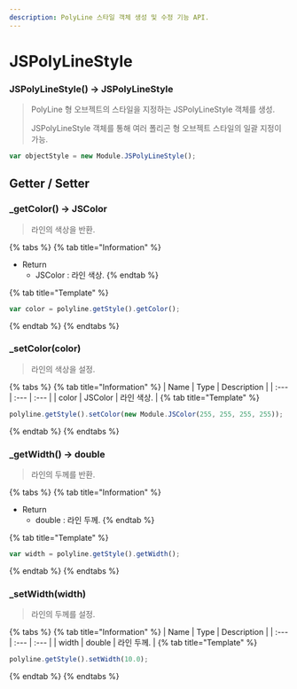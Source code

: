 ```yaml
---
description: PolyLine 스타일 객체 생성 및 수정 기능 API.
---
```


# JSPolyLineStyle

### JSPolyLineStyle() → JSPolyLineStyle

> PolyLine 형 오브젝트의 스타일을 지정하는 JSPolyLineStyle 객체를 생성.
> 
> JSPolyLineStyle 객체를 통해 여러 폴리곤 형 오브젝트 스타일의 일괄 지정이 가능.

```javascript
var objectStyle = new Module.JSPolyLineStyle();
```

## Getter / Setter

### _getColor() → JSColor

> 라인의 색상을 반환.

{% tabs %}
{% tab title="Information" %}
* Return
  * JSColor : 라인 색상.
{% endtab %}

{% tab title="Template" %}
```javascript
var color = polyline.getStyle().getColor();
```
{% endtab %}
{% endtabs %}

### _setColor(color)

> 라인의 색상을 설정.

{% tabs %}
{% tab title="Information" %}
| Name | Type | Description |
| :--- | :--- | :--- |
| color | JSColor | 라인 색상. |
{% tab title="Template" %}

```javascript
polyline.getStyle().setColor(new Module.JSColor(255, 255, 255, 255));
```

{% endtab %}
{% endtabs %}

### _getWidth() → double

> 라인의 두께를 반환.

{% tabs %}
{% tab title="Information" %}
* Return
  * double : 라인 두께.
{% endtab %}

{% tab title="Template" %}
```javascript
var width = polyline.getStyle().getWidth();
```
{% endtab %}
{% endtabs %}

### _setWidth(width)

> 라인의 두께를 설정.

{% tabs %}
{% tab title="Information" %}
| Name | Type | Description |
| :--- | :--- | :--- |
| width | double | 라인 두께. |
{% tab title="Template" %}

```javascript
polyline.getStyle().setWidth(10.0);
```

{% endtab %}
{% endtabs %}
